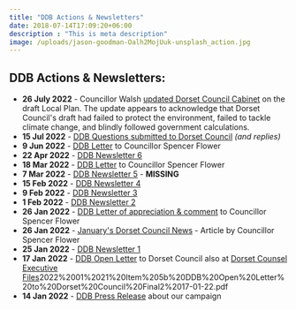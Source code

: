 ```yaml
---
title: "DDB Actions & Newsletters"
date: 2018-07-14T17:09:20+06:00
description : "This is meta description"
image: /uploads/jason-goodman-Oalh2MojUuk-unsplash_action.jpg
---
```


## DDB Actions & Newsletters:

* **26 July 2022** - Councillor Walsh [updated Dorset Council Cabinet](https://news.dorsetcouncil.gov.uk/2022/07/26/dorset-council-local-plan-cabinet-update/) on the draft Local Plan. The update appears to acknowledge that Dorset Council's draft had failed to protect the environment, failed to tackle climate change, and blindly followed government calculations.
* **15 Jul 2022** - [DDB Questions submitted to Dorset Council](https://www.dorsetcan.org/uploads/1/3/9/6/13969833/public_questions_and_responses_14_july_2022.pdf) _(and replies)_
* **9 Jun 2022** - [​DDB Letter](uploads/ddb-cllr-flower-2022-06-08.pdf) to Councillor Spencer Flower
* **22 Apr 2022** - [DDB Newsletter 6](/uploads/ddb_newsletter_6.pdf)
* **18 Mar 2022** - [DDB Letter](/uploads/spencer_flower_letter_18_march.pdf) to Councillor Spencer Flower
* **7 Mar 2022** - [DDB Newsletter 5]() - **MISSING**
* **15 Feb 2022** - [DDB Newsletter 4](/uploads/ddb_campaign_newsletter_4_15-02-22_final.pdf)
* **9 Feb 2022** - [DDB Newsletter 3](/uploads/ddb_campaign_newsletter_3.pdf)
* **1 Feb 2022** - [DDB Newsletter 2](/uploads/ddb_campaign_newsletter_2.pdf)
* **26 Jan 2022** - [DDB Letter of appreciation & comment]() to Councillor Spencer Flower
* **26 Jan 2022** - [January's Dorset Council News](https://news.dorsetcouncil.gov.uk/2022/01/26/a-local-plan-that-is-right-for-dorset-cllr-spencer-flower-leader-of-dorset-council/) - ​Article by Councillor Spencer Flower
* **25 Jan 2022** - [DDB Newsletter 1](/uploads/ddb_campaign_newsletter_1.pdf)
* **17 Jan 2022** - [DDB Open Letter](/uploads/ddb_open_letter.pdf) to Dorset Council also at [Dorset Counsel Executive Files](https://www.dorset-aptc.gov.uk/_UserFiles/Files/2022%2001%2021%20Exec%20Comm/)2022%2001%2021%20Item%205b%20DDB%20Open%20Letter%20to%20Dorset%20Council%20Final2%2017-01-22.pdf
* **14 Jan 2022** - [DDB Press Release](/uploads/news_release_dorset_deserves_better_final.pdf) about our campaign
